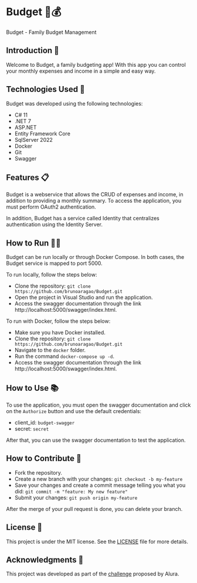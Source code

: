 # Budget 🏦💰

Budget - Family Budget Management

## Introduction 📖

Welcome to Budget, a family budgeting app! With this app you can control your monthly expenses and income in a simple and easy way.

## Technologies Used 🚀

Budget was developed using the following technologies:

- C# 11
- .NET 7
- ASP.NET
- Entity Framework Core
- SqlServer 2022
- Docker
- Git
- Swagger

## Features 📋

Budget is a webservice that allows the CRUD of expenses and income, in addition to providing a monthly summary. To access the application, you must perform OAuth2 authentication.

In addition, Budget has a service called Identity that centralizes authentication using the Identity Server.

## How to Run 🏃‍♂️

Budget can be run locally or through Docker Compose. In both cases, the Budget service is mapped to port 5000.

To run locally, follow the steps below:

- Clone the repository: `git clone https://github.com/brunoaragao/Budget.git`
- Open the project in Visual Studio and run the application.
- Access the swagger documentation through the link http://localhost:5000/swagger/index.html.

To run with Docker, follow the steps below:

- Make sure you have Docker installed.
- Clone the repository: `git clone https://github.com/brunoaragao/Budget.git`
- Navigate to the `docker` folder.
- Run the command `docker-compose up -d`.
- Access the swagger documentation through the link http://localhost:5000/swagger/index.html.

## How to Use 📚

To use the application, you must open the swagger documentation and click on the `Authorize` button and use the default credentials:

- client_id: `budget-swagger`
- secret: `secret`

After that, you can use the swagger documentation to test the application.

## How to Contribute 🤝

- Fork the repository.
- Create a new branch with your changes: `git checkout -b my-feature`
- Save your changes and create a commit message telling you what you did: `git commit -m "feature: My new feature"`
- Submit your changes: `git push origin my-feature`

After the merge of your pull request is done, you can delete your branch.

## License 📝

This project is under the MIT license. See the [LICENSE](LICENSE) file for more details.

## Acknowledgments 🎁

This project was developed as part of the [challenge](https://www.alura.com.br/challenges/back-end-2) proposed by Alura.
